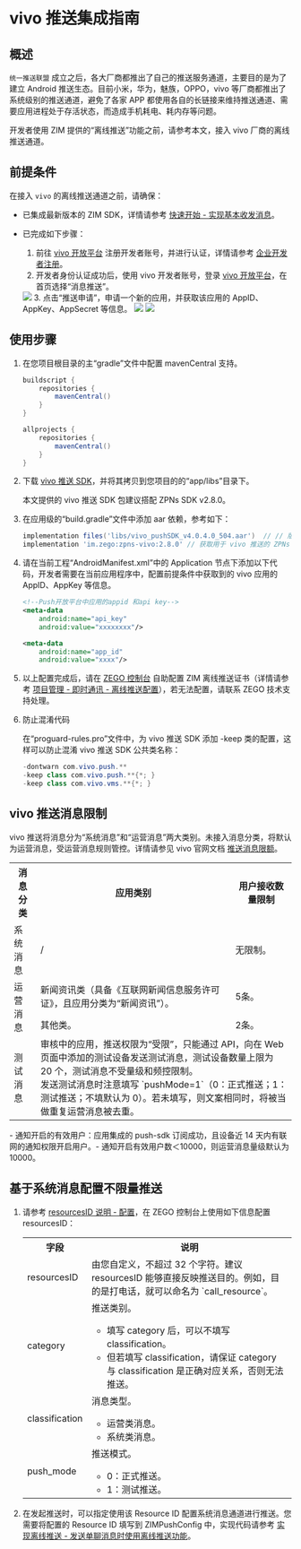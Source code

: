 # vivo 推送集成指南


## 概述

`统一推送联盟` 成立之后，各大厂商都推出了自己的推送服务通道，主要目的是为了建立 Android 推送生态。目前小米，华为，魅族，OPPO，vivo 等厂商都推出了系统级别的推送通道，避免了各家 APP 都使用各自的长链接来维持推送通道、需要应用进程处于存活状态，而造成手机耗电、耗内存等问题。

开发者使用 ZIM 提供的“离线推送”功能之前，请参考本文，接入 vivo 厂商的离线推送通道。  

## 前提条件

在接入 `vivo` 的离线推送通道之前，请确保：

- 已集成最新版本的 ZIM SDK，详情请参考 [快速开始 - 实现基本收发消息](/zim-uniapp/send-and-receive-messages)。
- 已完成如下步骤：

    1. 前往 <a href="https://dev.vivo.com.cn/openAbility/pushNews" target="_blank" rel="noreferrer noopener">vivo 开放平台</a> 注册开发者账号，并进行认证，详情请参考 <a href="https://dev.vivo.com.cn/documentCenter/doc/2" target="_blank" rel="noreferrer noopener">企业开发者注册</a>。
    2. 开发者身份认证成功后，使用 vivo 开发者账号，登录 <a href="https://dev.vivo.com.cn/openAbility/pushNews" target="_blank" rel="noreferrer noopener">vivo 开放平台</a>，在首页选择“消息推送”。
    <Frame width="512" height="auto" caption="">
      <img src="https://doc-media.zego.im/sdk-doc/Pics/ZIM/OfflinePush/vivo1.png" />
    </Frame>
    3. 点击“推送申请”，申请一个新的应用，并获取该应用的 AppID、AppKey、AppSecret 等信息。
    <Frame width="512" height="auto" caption="">
      <img src="https://doc-media.zego.im/sdk-doc/Pics/ZIM/OfflinePush/vivo2.png" />
    </Frame>
    <Frame width="512" height="auto" caption="">
      <img src="https://doc-media.zego.im/sdk-doc/Pics/ZIM/OfflinePush/vivo3.png" />
    </Frame>

## 使用步骤

1. 在您项目根目录的主“gradle”文件中配置 mavenCentral 支持。

    ```groovy {3,9}
    buildscript {  
        repositories {  
            mavenCentral()  
        }  
    }  

    allprojects {
        repositories {  
            mavenCentral()  
        }     
    }
    ```

2. 下载 [vivo 推送 SDK](https://artifact-sdk.zego.im/zpns/sdk/vivo/vivo_pushSDK_v4.0.4.0_504.aar)，并将其拷贝到您项目的的“app/libs”目录下。

    <Warning title="注意">
    本文提供的 vivo 推送 SDK 包建议搭配 ZPNs SDK v2.8.0。
    </Warning>

3. 在应用级的“build.gradle”文件中添加 aar 依赖，参考如下：
    ```groovy
    implementation files('libs/vivo_pushSDK_v4.0.4.0_504.aar')  // // 版本为 4.0.4 的 vivo 推送 SDK
    implementation 'im.zego:zpns-vivo:2.8.0' // 获取用于 vivo 推送的 ZPNs 包
    ```
    
4. 请在当前工程“AndroidManifest.xml”中的 Application 节点下添加以下代码，开发者需要在当前应用程序中，配置前提条件中获取到的 vivo 应用的 AppID、AppKey 等信息。

    ```xml
    <!--Push开放平台中应用的appid 和api key-->
    <meta-data
        android:name="api_key"
        android:value="xxxxxxxx"/>

    <meta-data
        android:name="app_id"
        android:value="xxxx"/>
    ```

5. 以上配置完成后，请在 [ZEGO 控制台](https://console.zego.im/) 自助配置 ZIM 离线推送证书（详情请参考 [项目管理 - 即时通讯 - 离线推送配置](https://doc-zh.zego.im/article/16233)），若无法配置，请联系 ZEGO 技术支持处理。

6. 防止混淆代码
    
    在“proguard-rules.pro”文件中，为 vivo 推送 SDK 添加 -keep 类的配置，这样可以防止混淆 vivo 推送 SDK 公共类名称：

    ```java
    -dontwarn com.vivo.push.** 
    -keep class com.vivo.push.**{*; } 
    -keep class com.vivo.vms.**{*; }
    ```

## vivo 推送消息限制

vivo 推送将消息分为“系统消息”和“运营消息”两大类别。未接入消息分类，将默认为运营消息，受运营消息规则管控。详情请参见 vivo 官网文档 <a href="https://dev.vivo.com.cn/documentCenter/doc/695#w2-36381313" target="_blank" rel="noreferrer noopener">推送消息限额</a>。

<table>
<tbody><tr>
<th>消息分类</th>
<th>应用类别</th>
<th>用户接收数量限制</th>
</tr>
<tr>
<td>系统消息</td>
<td>/</td>
<td>无限制。</td>
</tr>
<tr>
<td rowspan="2">运营消息</td>
<td>新闻资讯类（具备《互联网新闻信息服务许可证》，且应用分类为“新闻资讯”）。</td>
<td>5条。</td>
</tr>
<tr>
<td>其他类。</td>
<td>2条。</td>
</tr>
<tr>
<td>测试消息</td>
<td colspan="2">审核中的应用，推送权限为“受限”，只能通过 API，向在 Web 页面中添加的测试设备发送测试消息，测试设备数量上限为 20 个，测试消息不受量级和频控限制。<br/>发送测试消息时注意填写 `pushMode=1`（0：正式推送；1：测试推送；不填默认为 0）。若未填写，则文案相同时，将被当做重复运营消息被去重。</td>
</tr>
</tbody></table>

<Note title="说明">
- 通知开启的有效用户：应用集成的 push-sdk 订阅成功，且设备近 14 天内有联网的通知权限开启用户。​
- 通知开启有效用户数＜10000，则运营消息量级默认为 10000。
</Note>


## 基于系统消息配置不限量推送

1. 请参考 [resourcesID 说明 - 配置](/zim-uniapp/offline-push-notifications/resourcesid-introduction#配置)，在 ZEGO 控制台上使用如下信息配置 resourcesID： 

    <table>
    <tbody><tr>
    <th>字段</th>
    <th>说明</th>
    </tr>
    <tr>
    <td>resourcesID</td>
    <td>由您自定义，不超过 32 个字符。<Note title="说明">建议 resourcesID 能够直接反映推送目的。例如，目的是打电话，就可以命名为 `call_resource`。</Note></td>
    </tr>
    <tr>
    <td>category</td>
    <td>推送类别。<Warning title="注意"><ul><li>填写 category 后，可以不填写 classification。</li><li>但若填写 classification，请保证 category 与 classification 是正确对应关系，否则无法推送。</li></ul></Warning></td>
    </tr>
    <tr>
    <td>classification</td>
    <td>消息类型。<ul><li>运营类消息。</li><li>系统类消息。</li></ul></td>
    </tr>
    <tr>
    <td>push_mode</td>
    <td>推送模式。
    <ul><li>0：正式推送。</li><li>1：测试推送。</li></ul></td>
    </tr>
    </tbody></table>

3. 在发起推送时，可以指定使用该 Resource ID 配置系统消息通道进行推送。您需要将配置的 Resource ID 填写到 ZIMPushConfig 中，实现代码请参考 [实现离线推送 - 发送单聊消息时使用离线推送功能](/zim-uniapp/offline-push-notifications/implement-offline-push-notification#场景-1发送单聊消息时使用离线推送功能)。

<Content />
